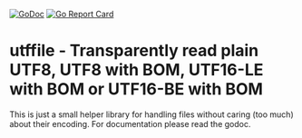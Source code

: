 [![GoDoc](https://godoc.org/bitbucket.org/Ragnara/utffile?status.svg)](https://godoc.org/bitbucket.org/Ragnara/utffile) [![Go Report Card](https://goreportcard.com/badge/bitbucket.org/Ragnara/utffile)](https://goreportcard.com/report/bitbucket.org/Ragnara/utffile)

# utffile - Transparently read plain UTF8, UTF8 with BOM, UTF16-LE with BOM or UTF16-BE with BOM

This is just a small helper library for handling files without caring (too much) about their encoding.
For documentation please read the godoc.
